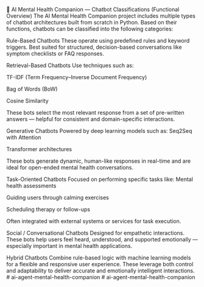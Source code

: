 ﻿🤖 AI Mental Health Companion — Chatbot Classifications (Functional Overview) The AI Mental Health Companion project includes multiple types of chatbot architectures built from scratch in Python. Based on their functions, chatbots can be classified into the following categories:

Rule-Based Chatbots These operate using predefined rules and keyword triggers. Best suited for structured, decision-based conversations like symptom checklists or FAQ responses.

Retrieval-Based Chatbots Use techniques such as:

TF-IDF (Term Frequency–Inverse Document Frequency)

Bag of Words (BoW)

Cosine Similarity

These bots select the most relevant response from a set of pre-written answers — helpful for consistent and domain-specific interactions.

Generative Chatbots Powered by deep learning models such as:
Seq2Seq with Attention

Transformer architectures

These bots generate dynamic, human-like responses in real-time and are ideal for open-ended mental health conversations.

Task-Oriented Chatbots Focused on performing specific tasks like:
Mental health assessments

Guiding users through calming exercises

Scheduling therapy or follow-ups

Often integrated with external systems or services for task execution.

Social / Conversational Chatbots Designed for empathetic interactions. These bots help users feel heard, understood, and supported emotionally — especially important in mental health applications.

Hybrid Chatbots Combine rule-based logic with machine learning models for a flexible and responsive user experience. These leverage both control and adaptability to deliver accurate and emotionally intelligent interactions.
#   a i - a g e n t - m e n t a l - h e a l t h - c o m p a n i o n  
 #   a i - a g e n t - m e n t a l - h e a l t h - c o m p a n i o n  
 